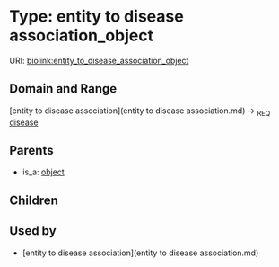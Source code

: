 
# Type: entity to disease association_object




URI: [biolink:entity_to_disease_association_object](https://w3id.org/biolink/vocab/entity_to_disease_association_object)


## Domain and Range

[entity to disease association](entity to disease association.md) ->  <sub>REQ</sub> [disease](disease.md)

## Parents

 *  is_a: [object](object.md)

## Children


## Used by

 * [entity to disease association](entity to disease association.md)
